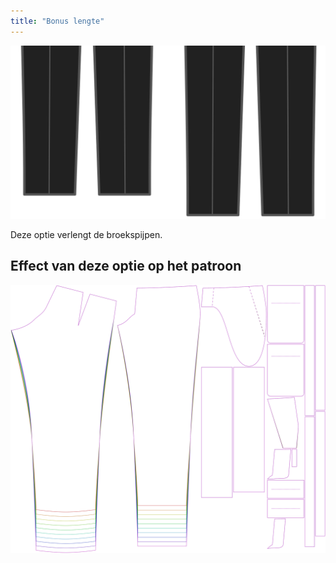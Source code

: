 ```yaml
---
title: "Bonus lengte"
---
```


![Bonus lengte](lengthbonus.svg)

Deze optie verlengt de broekspijpen.

## Effect van deze optie op het patroon

![Deze afbeelding toont het effect van deze optie door meerdere varianten die een andere waarde hebben voor deze optie te vervangen](theo_lengthbonus_sample.svg "Effect van deze optie op het patroon")
